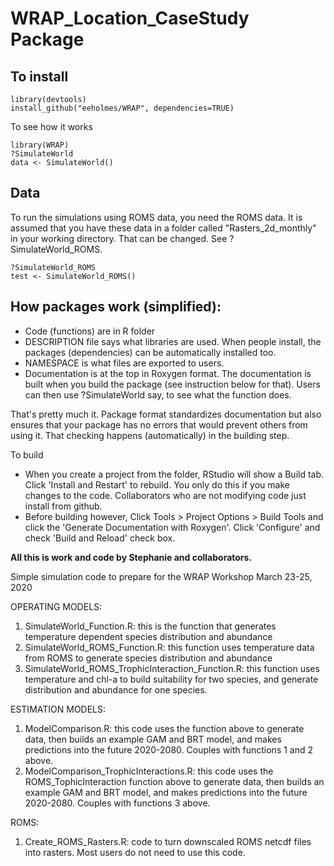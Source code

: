 # WRAP_Location_CaseStudy Package

## To install
```
library(devtools)
install_github("eeholmes/WRAP", dependencies=TRUE)
```

To see how it works
```
library(WRAP)
?SimulateWorld
data <- SimulateWorld()
```

## Data

To run the simulations using ROMS data, you need the ROMS data. It is assumed that you have these data in a folder called "Rasters_2d_monthly" in your working directory. That can be changed. See ?SimulateWorld_ROMS.

```
?SimulateWorld_ROMS
test <- SimulateWorld_ROMS()
```

## How packages work (simplified):

* Code (functions) are in R folder
* DESCRIPTION file says what libraries are used. When people install, the packages (dependencies) can be automatically installed too.
* NAMESPACE is what files are exported to users.
* Documentation is at the top in Roxygen format. The documentation is built when you build the package (see instruction below for that). Users can then use ?SimulateWorld say, to see what the function does.

That's pretty much it.  Package format standardizes documentation but also ensures that your package has no errors that would prevent others from using it. That checking happens (automatically) in the building step.


To build

* When you create a project from the folder, RStudio will show a Build tab. Click 'Install and Restart' to rebuild. You only do this if you make changes to the code. Collaborators who are not modifying code just install from github.
* Before building however, Click Tools > Project Options > Build Tools and click the 'Generate Documentation with Roxygen'. Click 'Configure' and check 'Build and Reload' check box.


**All this is work and code by Stephanie and collaborators.**

Simple simulation code to prepare for the WRAP Workshop March 23-25, 2020

OPERATING MODELS:

1. SimulateWorld_Function.R: this is the function that generates temperature dependent species distribution and abundance
2. SimulateWorld_ROMS_Function.R: this function uses temperature data from ROMS to generate species distribution and abundance
3. SimulateWorld_ROMS_TrophicInteraction_Function.R: this function uses temperature and chl-a to build suitability for two species, and generate distribution and abundance for one species. 

ESTIMATION MODELS:

1. ModelComparison.R: this code uses the function above to generate data, then builds an example GAM and BRT model, and makes predictions into the future 2020-2080. Couples with functions 1 and 2 above. 
2. ModelComparison_TrophicInteractions.R: this code uses the ROMS_TophicInteraction function above to generate data, then builds an example GAM and BRT model, and makes predictions into the future 2020-2080. Couples with functions 3 above. 

ROMS:
1. Create_ROMS_Rasters.R: code to turn downscaled ROMS netcdf files into rasters. Most users do not need to use this code. 
